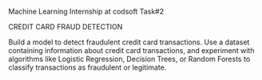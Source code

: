 Machine Learning Internship at codsoft Task#2 

CREDIT CARD FRAUD DETECTION

Build a model to detect fraudulent credit card transactions. 
Use a dataset containing information about credit card transactions, and experiment with algorithms like Logistic Regression, Decision Trees, or Random Forests to classify transactions as fraudulent or legitimate.
